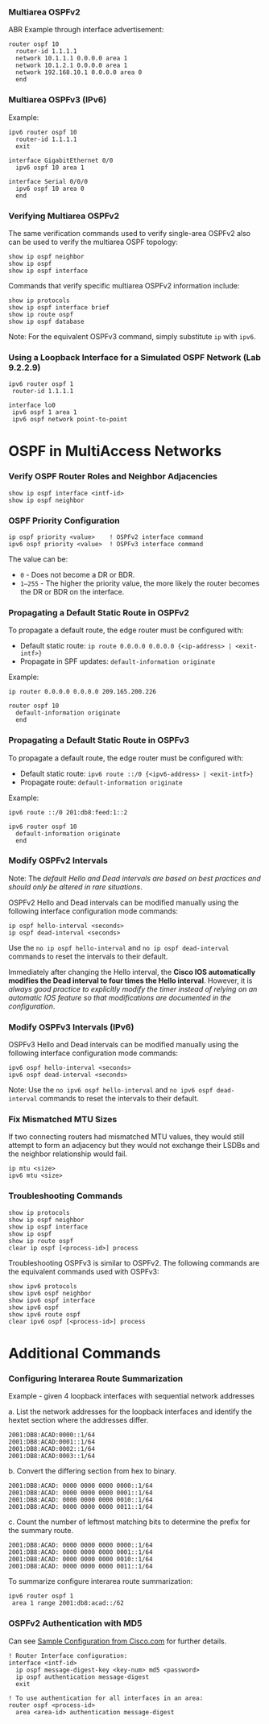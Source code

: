### Multiarea OSPFv2

ABR Example through interface advertisement:

```
router ospf 10
  router-id 1.1.1.1
  network 10.1.1.1 0.0.0.0 area 1
  network 10.1.2.1 0.0.0.0 area 1
  network 192.168.10.1 0.0.0.0 area 0
  end
```

### Multiarea OSPFv3 (IPv6)

Example:

```
ipv6 router ospf 10
  router-id 1.1.1.1
  exit
  
interface GigabitEthernet 0/0
  ipv6 ospf 10 area 1
  
interface Serial 0/0/0
  ipv6 ospf 10 area 0
  end
```

### Verifying Multiarea OSPFv2

The same verification commands used to verify single-area OSPFv2 also can be used to verify the multiarea OSPF topology:

```
show ip ospf neighbor
show ip ospf
show ip ospf interface
```

Commands that verify specific multiarea OSPFv2 information include:

```
show ip protocols
show ip ospf interface brief
show ip route ospf
show ip ospf database
```

Note: For the equivalent OSPFv3 command, simply substitute `ip` with `ipv6`.

### Using a Loopback Interface for a Simulated OSPF Network (Lab 9.2.2.9)

```
ipv6 router ospf 1
 router-id 1.1.1.1
 
interface lo0
 ipv6 ospf 1 area 1
 ipv6 ospf network point-to-point
```

# OSPF in MultiAccess Networks

### Verify OSPF Router Roles and Neighbor Adjacencies

```
show ip ospf interface <intf-id>
show ip ospf neighbor
```

### OSPF Priority Configuration

```
ip ospf priority <value>    ! OSPFv2 interface command
ipv6 ospf priority <value>  ! OSPFv3 interface command
```

The value can be:

- `0` - Does not become a DR or BDR.
- `1–255` - The higher the priority value, the more likely the router becomes the DR or BDR on the interface.

### Propagating a Default Static Route in OSPFv2

To propagate a default route, the edge router must be configured with:

- Default static route: `ip route 0.0.0.0 0.0.0.0 {<ip-address> | <exit-intf>}`
- Propagate in SPF updates: `default-information originate`

Example:

```
ip router 0.0.0.0 0.0.0.0 209.165.200.226

router ospf 10
  default-information originate
  end
```

### Propagating a Default Static Route in OSPFv3

To propagate a default route, the edge router must be configured with:

- Default static route: `ipv6 route ::/0 {<ipv6-address> | <exit-intf>}`
- Propagate route: `default-information originate` 

Example:

```
ipv6 route ::/0 201:db8:feed:1::2

ipv6 router ospf 10
  default-information originate
  end
```

### Modify OSPFv2 Intervals

Note: The *default Hello and Dead intervals are based on best practices and should only be altered in rare situations*.

OSPFv2 Hello and Dead intervals can be modified manually using the following interface configuration mode commands:

```
ip ospf hello-interval <seconds>
ip ospf dead-interval <seconds>
```

Use the `no ip ospf hello-interval` and `no ip ospf dead-interval` commands to reset the intervals to their default.

Immediately after changing the Hello interval, the **Cisco IOS automatically modifies the Dead interval to four times the Hello interval**. However, it is *always good practice to explicitly modify the timer instead of relying on an automatic IOS feature so that modifications are documented in the configuration*.

### Modify OSPFv3 Intervals (IPv6)

OSPFv3 Hello and Dead intervals can be modified manually using the following interface configuration mode commands:

```
ipv6 ospf hello-interval <seconds>
ipv6 ospf dead-interval <seconds>
```

Note: Use the `no ipv6 ospf hello-interval` and `no ipv6 ospf dead-interval` commands to reset the intervals to their default.

### Fix Mismatched MTU Sizes

If two connecting routers had mismatched MTU values, they would still attempt to form an adjacency but they would not exchange their LSDBs and the neighbor relationship would fail.

```
ip mtu <size>
ipv6 mtu <size>
```

### Troubleshooting Commands

```
show ip protocols
show ip ospf neighbor
show ip ospf interface
show ip ospf
show ip route ospf
clear ip ospf [<process-id>] process
```

Troubleshooting OSPFv3 is similar to OSPFv2. The following commands are the equivalent commands used with OSPFv3: 

```
show ipv6 protocols
show ipv6 ospf neighbor
show ipv6 ospf interface
show ipv6 ospf
show ipv6 route ospf
clear ipv6 ospf [<process-id>] process
```

# Additional Commands

### Configuring Interarea Route Summarization

Example - given 4 loopback interfaces with sequential network addresses

a.	List the network addresses for the loopback interfaces and identify the hextet section where the addresses differ.

```
2001:DB8:ACAD:0000::1/64
2001:DB8:ACAD:0001::1/64
2001:DB8:ACAD:0002::1/64
2001:DB8:ACAD:0003::1/64
```

b.	Convert the differing section from hex to binary.

```
2001:DB8:ACAD: 0000 0000 0000 0000::1/64
2001:DB8:ACAD: 0000 0000 0000 0001::1/64
2001:DB8:ACAD: 0000 0000 0000 0010::1/64
2001:DB8:ACAD: 0000 0000 0000 0011::1/64
```

c.	Count the number of leftmost matching bits to determine the prefix for the summary route.

```
2001:DB8:ACAD: 0000 0000 0000 0000::1/64
2001:DB8:ACAD: 0000 0000 0000 0001::1/64
2001:DB8:ACAD: 0000 0000 0000 0010::1/64
2001:DB8:ACAD: 0000 0000 0000 0011::1/64
```

To summarize configure interarea route summarization:

```
ipv6 router ospf 1
 area 1 range 2001:db8:acad::/62
```

### OSPFv2 Authentication with MD5

Can see [Sample Configuration from Cisco.com](http://www.cisco.com/c/en/us/support/docs/ip/open-shortest-path-first-ospf/13697-25.html) for further details.

```
! Router Interface configuration:
interface <intf-id>
  ip ospf message-digest-key <key-num> md5 <password>
  ip ospf authentication message-digest
  exit

! To use authentication for all interfaces in an area:
router ospf <process-id>
  area <area-id> authentication message-digest
```
